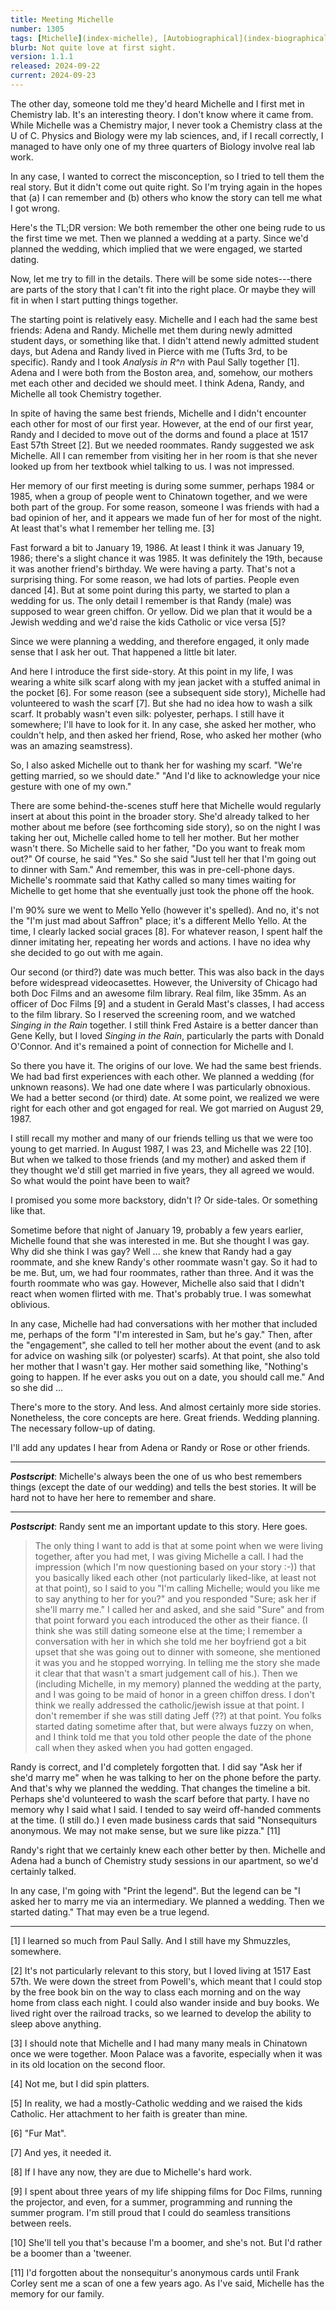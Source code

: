 ```yaml
---
title: Meeting Michelle
number: 1305
tags: [Michelle](index-michelle), [Autobiographical](index-biographical)
blurb: Not quite love at first sight. 
version: 1.1.1
released: 2024-09-22
current: 2024-09-23
---
```

The other day, someone told me they'd heard Michelle and I first met in Chemistry lab. It's an interesting theory. I don't know where it came from. While Michelle was a Chemistry major, I never took a Chemistry class at the U of C.  Physics and Biology were my lab sciences, and, if I recall correctly, I managed to have only one of my three quarters of Biology involve real lab work.

In any case, I wanted to correct the misconception, so I tried to tell them the real story. But it didn't come out quite right. So I'm trying again in the hopes that (a) I can remember and (b) others who know the story can tell me what I got wrong.

Here's the TL;DR version: We both remember the other one being rude to us the first time we met. Then we planned a wedding at a party. Since we'd planned the wedding, which implied that we were engaged, we started dating.

Now, let me try to fill in the details. There will be some side notes---there are parts of the story that I can't fit into the right place. Or maybe they will fit in when I start putting things together.

The starting point is relatively easy. Michelle and I each had the same best friends: Adena and Randy. Michelle met them during newly admitted student days, or something like that. I didn't attend newly admitted student days, but Adena and Randy lived in Pierce with me (Tufts 3rd, to be specific). Randy and I took _Analysis in R^n_ with Paul Sally together [1]. Adena and I were both from the Boston area, and, somehow, our mothers met each other and decided we should meet. I think Adena, Randy, and Michelle all took Chemistry together.

In spite of having the same best friends, Michelle and I didn't encounter each other for most of our first year. However, at the end of our first year, Randy and I decided to move out of the dorms and found a place at 1517 East 57th Street [2]. But we needed roommates. Randy suggested we ask Michelle. All I can remember from visiting her in her room is that she never looked up from her textbook whiel talking to us. I was not impressed.

Her memory of our first meeting is during some summer, perhaps 1984 or 1985, when a group of people went to Chinatown together, and we were both part of the group. For some reason, someone I was friends with had a bad opinion of her, and it appears we made fun of her for most of the night. At least that's what I remember her telling me. [3]

Fast forward a bit to January 19, 1986. At least I think it was January 19, 1986; there's a slight chance it was 1985. It was definitely the 19th, because it was another friend's birthday. We were having a party. That's not a surprising thing. For some reason, we had lots of parties. People even danced [4]. But at some point during this party, we started to plan a wedding for us. The only detail I remember is that Randy (male) was supposed to wear green chiffon. Or yellow. Did we plan that it would be a Jewish wedding and we'd raise the kids Catholic or vice versa [5]?

Since we were planning a wedding, and therefore engaged, it only made sense that I ask her out. That happened a little bit later.

And here I introduce the first side-story. At this point in my life, I was wearing a white silk scarf along with my jean jacket with a stuffed animal in the pocket [6]. For some reason (see a subsequent side story), Michelle had volunteered to wash the scarf [7]. But she had no idea how to wash a silk scarf. It probably wasn't even silk: polyester, perhaps. I still have it somewhere; I'll have to look for it. In any case, she asked her mother, who couldn't help, and then asked her friend, Rose, who asked her mother (who was an amazing seamstress). 

So, I also asked Michelle out to thank her for washing my scarf. "We're getting married, so we should date." "And I'd like to acknowledge your nice gesture with one of my own."

There are some behind-the-scenes stuff here that Michelle would regularly insert at about this point in the broader story. She'd already talked to her mother about me before (see forthcoming side story), so on the night I was taking her out, Michelle called home to tell her mother. But her mother wasn't there. So Michelle said to her father, "Do you want to freak mom out?" Of course, he said "Yes." So she said "Just tell her that I'm going out to dinner with Sam." And remember, this was in pre-cell-phone days. Michelle's roommate said that Kathy called so many times waiting for Michelle to get home that she eventually just took the phone off the hook.

I'm 90% sure we went to Mello Yello (however it's spelled). And no, it's not the "I'm just mad about Saffron" place; it's a different Mello Yello. At the time, I clearly lacked social graces [8]. For whatever reason, I spent half the dinner imitating her, repeating her words and actions. I have no idea why she decided to go out with me again.

Our second (or third?) date was much better. This was also back in the days before widespread videocasettes. However, the University of Chicago had both Doc Films and an awesome film library. Real film, like 35mm. As an officer of Doc Films [9] and a student in Gerald Mast's classes, I had access to the film library. So I reserved the screening room, and we watched _Singing in the Rain_ together. I still think Fred Astaire is a better dancer than Gene Kelly, but I loved _Singing in the Rain_, particularly the parts with Donald O'Connor. And it's remained a point of connection for Michelle and I.

So there you have it. The origins of our love. We had the same best friends. We had bad first experiences with each other. We planned a wedding (for unknown reasons). We had one date where I was particularly obnoxious. We had a better second (or third) date. At some point, we realized we were right for each other and got engaged for real. We got married on August 29, 1987.

I still recall my mother and many of our friends telling us that we were too young to get married. In August 1987, I was 23, and Michelle was 22 [10]. But when we talked to those friends (and my mother) and asked them if they thought we'd still get married in five years, they all agreed we would. So what would the point have been to wait?

I promised you some more backstory, didn't I? Or side-tales. Or something like that.

Sometime before that night of January 19, probably a few years earlier, Michelle found that she was interested in me. But she thought I was gay. Why did she think I was gay? Well ... she knew that Randy had a gay roommate, and she knew Randy's other roommate wasn't gay. So it had to be me. But, um, we had four roommates, rather than three. And it was the fourth roommate who was gay. However, Michelle also said that I didn't react when women flirted with me. That's probably true. I was somewhat oblivious. 

In any case, Michelle had had conversations with her mother that included me, perhaps of the form "I'm interested in Sam, but he's gay." Then, after the "engagement", she called to tell her mother about the event (and to ask for advice on washing silk (or polyester) scarfs). At that point, she also told her mother that I wasn't gay. Her mother said something like, "Nothing's going to happen. If he ever asks you out on a date, you should call me." And so she did ...

There's more to the story. And less. And almost certainly more side stories. Nonetheless, the core concepts are here. Great friends. Wedding planning. The necessary follow-up of dating. 

I'll add any updates I hear from Adena or Randy or Rose or other friends.

---

**_Postscript_**: Michelle's always been the one of us who best remembers things (except the date of our wedding) and tells the best stories. It will be hard not to have her here to remember and share.

---

**_Postscript_**: Randy sent me an important update to this story. Here goes.

> The only thing I want to add is that at some point when we were living together, after you had met, I was giving Michelle a call.  I had the impression (which I'm now questioning based on your story :-)) that you basically liked each other (not particularly liked-like, at least not at that point), so I said to you "I'm calling Michelle; would you like me to say anything to her for you?" and you responded "Sure; ask her if she'll marry me."  I called her and asked, and she said "Sure" and from that point forward you each introduced the other as their fiance.  (I think she was still dating someone else at the time; I remember a conversation with her in which she told me her boyfriend got a bit upset that she was going out to dinner with someone, she mentioned it was you and he stopped worrying.  In telling me the story she made it clear that that wasn't a smart judgement call of his.). Then we (including Michelle, in my memory) planned the wedding at the party, and I was going to be maid of honor in a green chiffon dress.  I don't think we really addressed the catholic/jewish issue at that point.  I don't remember if she was still dating Jeff (??) at that point.  You folks started dating sometime after that, but were always fuzzy on when, and I think told me that you told other people the date of the phone call when they asked when you had gotten engaged.  

Randy is correct, and I'd completely forgotten that. I did say "Ask her if she'd marry me" when he was talking to her on the phone before the party. And that's why we planned the wedding. That changes the timeline a bit. Perhaps she'd volunteered to wash the scarf before that party. I have no memory why I said what I said. I tended to say weird off-handed comments at the time. (I still do.) I even made business cards that said "Nonsequiturs anonymous. We may not make sense, but we sure like pizza." [11]

Randy's right that we certainly knew each other better by then. Michelle and Adena had a bunch of Chemistry study sessions in our apartment, so we'd certainly talked.

In any case, I'm going with "Print the legend". But the legend can be "I asked her to marry me via an intermediary. We planned a wedding. Then we started dating." That may even be a true legend.

---

[1] I learned so much from Paul Sally. And I still have my Shmuzzles, somewhere.

[2] It's not particularly relevant to this story, but I loved living at 1517 East 57th. We were down the street from Powell's, which meant that I could stop by the free book bin on the way to class each morning and on the way home from class each night. I could also wander inside and buy books. We lived right over the railroad tracks, so we learned to develop the ability to sleep above anything.

[3] I should note that Michelle and I had many many meals in Chinatown once we were together. Moon Palace was a favorite, especially when it was in its old location on the second floor.

[4] Not me, but I did spin platters.

[5] In reality, we had a mostly-Catholic wedding and we raised the kids Catholic. Her attachment to her faith is greater than mine.

[6] "Fur Mat".

[7] And yes, it needed it.

[8] If I have any now, they are due to Michelle's hard work.

[9] I spent about three years of my life shipping films for Doc Films, running the projector, and even, for a summer, programming and running the summer program. I'm still proud that I could do seamless transitions between reels.

[10] She'll tell you that's because I'm a boomer, and she's not. But I'd rather be a boomer than a 'tweener.

[11] I'd forgotten about the nonsequitur's anonymous cards until Frank Corley sent me a scan of one a few years ago. As I've said, Michelle has the memory for our family.
